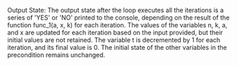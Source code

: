 Output State: The output state after the loop executes all the iterations is a series of 'YES' or 'NO' printed to the console, depending on the result of the function func_1(a, x, k) for each iteration. The values of the variables n, k, a, and x are updated for each iteration based on the input provided, but their initial values are not retained. The variable t is decremented by 1 for each iteration, and its final value is 0. The initial state of the other variables in the precondition remains unchanged.